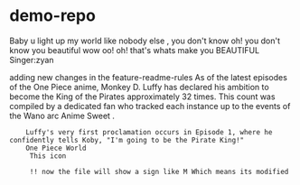 # demo-repo
Baby u light up my world like nobody else ,
you don't know oh! 
you don't know you beautiful
wow oo! oh! 
that's whats make you BEAUTIFUL
Singer:zyan 

adding new changes in the feature-readme-rules 
As of the latest episodes of the One Piece anime, Monkey D. Luffy has declared his ambition to become the King of the Pirates approximately 32 times. This count was compiled by a dedicated fan who tracked each instance up to the events of the Wano arc 
        Anime Sweet
        .​
        
        Luffy's very first proclamation occurs in Episode 1, where he confidently tells Koby, "I'm going to be the Pirate King!" 
        One Piece World
         This icon 

         !! now the file will show a sign like M Which means its modified